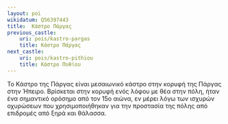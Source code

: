 ```yaml
---
layout: poi
wikidatum: Q56397443
title:  Κάστρο Πάργας
previous_castle:
    uri: pois/kastro-pargas
    title: Κάστρο Πάργας
next_castle:
    uri: pois/kastro-pithiou
    title: Κάστρο Πυθίου
---
```

Το Κάστρο της Πάργας είναι μεσαιωνικό κάστρο στην κορυφή της Πάργας στην Ήπειρο. Βρίσκεται στην κορυφή ενός λόφου με θέα στην πόλη, ήταν ένα σημαντικό ορόσημο από τον 15ο αιώνα, εν μέρει λόγω των ισχυρών οχυρώσεων που χρησιμοποιήθηκαν για την προστασία της πόλης από επιδρομές από ξηρά και θάλασσα.